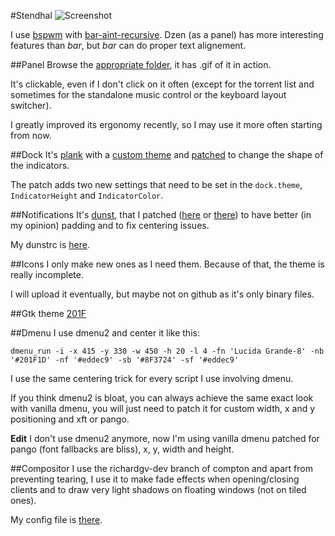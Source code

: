#Stendhal
![Screenshot](https://raw.github.com/tatou-tatou/Themes/master/Stendhal/Previews/scrot.png)

I use [bspwm](https://github.com/baskerville/bspwm) with [bar-aint-recursive](https://github.com/LemonBoy/bar). Dzen (as a panel) has more interesting features than *bar*, but *bar* can do proper text alignement.

##Panel
Browse the [appropriate folder](http://github.com/tatou-tatou/Themes/tree/master/Stendhal/Panel), it has .gif of it in action.

It's clickable, even if I don't click on it often (except for the torrent list and sometimes for the standalone music control or the keyboard layout switcher).

I greatly improved its ergonomy recently, so I may use it more often starting from now.

##Dock
It's [plank](https://launchpad.net/plank) with a [custom theme](https://github.com/tatou-tatou/dotfiles/blob/master/.local/share/plank/themes/Tatou/dock.theme) and [patched](https://github.com/tatou-tatou/dotfiles/blob/master/Sources/plank-indicator.patch) to change the shape of the indicators.

The patch adds two new settings that need to be set in the `dock.theme`, `IndicatorHeight` and `IndicatorColor`.

##Notifications
It's [dunst](https://github.com/knopwob/dunst), that I patched ([here](https://github.com/tatou-tatou/dotfiles/blob/master/Sources/dunst-centering_and_padding.patch) or [there](https://github.com/tatou-tatou/dunst)) to have better (in my opinion) padding and to fix centering issues.

My dunstrc is [here](https://github.com/tatou-tatou/dotfiles/blob/master/.config/dunst/dunstrc).

##Icons
I only make new ones as I need them. Because of that, the theme is really incomplete.

I will upload it eventually, but maybe not on github as it's only binary files.

##Gtk theme
[201F](https://github.com/tatou-tatou/201F)

##Dmenu
I use dmenu2 and center it like this:

    dmenu_run -i -x 415 -y 330 -w 450 -h 20 -l 4 -fn 'Lucida Grande-8' -nb '#201F1D' -nf '#eddec9' -sb '#8F3724' -sf '#eddec9'

I use the same centering trick for every script I use involving dmenu.

If you think dmenu2 is bloat, you can always achieve the same exact look with vanilla dmenu, you will just need to patch it for custom width, x and y positioning and xft or pango.

**Edit** I don't use dmenu2 anymore, now I'm using vanilla dmenu patched for pango (font fallbacks are bliss), x, y, width and height.

##Compositor
I use the richardgv-dev branch of compton and apart from preventing tearing, I use it to make fade effects when opening/closing clients and to draw very light shadows on floating windows (not on tiled ones).

My config file is [there](https://github.com/tatou-tatou/dotfiles/blob/master/.config/compton.conf). 
